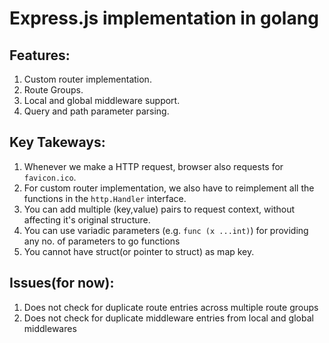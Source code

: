 # Express.js implementation in golang 

## Features: 
1. Custom router implementation.
2. Route Groups.
3. Local and global middleware support.
4. Query and path parameter parsing.

## Key Takeways: 
1. Whenever we make a HTTP request, browser also requests for `favicon.ico`.
2. For custom router implementation, we also have to reimplement all the functions in the `http.Handler` interface.
3. You can add multiple (key,value) pairs to request context, without affecting it's original structure.
4. You can use variadic parameters (e.g. `func (x ...int)`) for providing any no. of parameters to go functions 
5. You cannot have struct(or pointer to struct) as map key.

## Issues(for now): 
1. Does not check for duplicate route entries across multiple route groups
2. Does not check for duplicate middleware entries from local and global middlewares